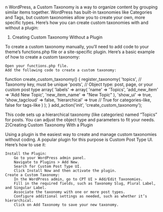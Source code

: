 n WordPress, a Custom Taxonomy is a way to organize content by grouping similar items together. WordPress has built-in taxonomies like Categories and Tags, but custom taxonomies allow you to create your own, more specific types. Here’s how you can create custom taxonomies with and without a plugin:
1) Creating Custom Taxonomy Without a Plugin

To create a custom taxonomy manually, you’ll need to add code to your theme’s functions.php file or a site-specific plugin. Here’s a basic example of how to create a custom taxonomy:

    Open your functions.php file.
    Add the following code to create a custom taxonomy:

function create_custom_taxonomy() {
    register_taxonomy(
        'topics',  // Taxonomy key, must be unique
        'posts',   // Object type: post, page, or your custom post type
        array(
            'labels' => array(
                'name' => 'Topics',
                'add_new_item' => 'Add New Topic',
                'new_item_name' => "New Topic"
            ),
            'show_ui' => true,
            'show_tagcloud' => false,
            'hierarchical' => true  // True for categories-like, false for tags-like
        )
    );
}
add_action('init', 'create_custom_taxonomy');

This code sets up a hierarchical taxonomy (like categories) named “Topics” for posts. You can adjust the object type and parameters to fit your needs.
2)Creating Custom Taxonomy With a Plugin

Using a plugin is the easiest way to create and manage custom taxonomies without coding. A popular plugin for this purpose is Custom Post Type UI. Here’s how to use it:

    Install the Plugin:
        Go to your WordPress admin panel.
        Navigate to Plugins > Add New.
        Search for Custom Post Type UI.
        Click Install Now and then activate the plugin.
    Create a Custom Taxonomy:
        In the WordPress admin, go to CPT UI > Add/Edit Taxonomies.
        Fill in the required fields, such as Taxonomy Slug, Plural Label, and Singular Label.
        Associate the taxonomy with one or more post types.
        Configure additional settings as needed, such as whether it’s hierarchical.
        Click on Add Taxonomy to save your new taxonomy.
